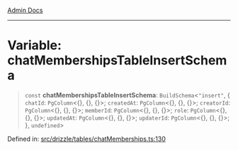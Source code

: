 [Admin Docs](/)

***

# Variable: chatMembershipsTableInsertSchema

> `const` **chatMembershipsTableInsertSchema**: `BuildSchema`\<`"insert"`, \{ `chatId`: `PgColumn`\<\{\}, \{\}, \{\}\>; `createdAt`: `PgColumn`\<\{\}, \{\}, \{\}\>; `creatorId`: `PgColumn`\<\{\}, \{\}, \{\}\>; `memberId`: `PgColumn`\<\{\}, \{\}, \{\}\>; `role`: `PgColumn`\<\{\}, \{\}, \{\}\>; `updatedAt`: `PgColumn`\<\{\}, \{\}, \{\}\>; `updaterId`: `PgColumn`\<\{\}, \{\}, \{\}\>; \}, `undefined`\>

Defined in: [src/drizzle/tables/chatMemberships.ts:130](https://github.com/NishantSinghhhhh/talawa-api/blob/502aef4080ad9777c9b76e051d199e7a956ceecc/src/drizzle/tables/chatMemberships.ts#L130)
